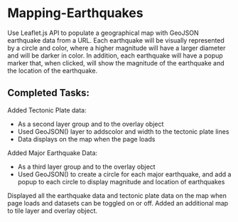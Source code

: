 # Mapping-Earthquakes
Use Leaflet.js API to populate a geographical map with GeoJSON earthquake data from a URL. Each earthquake will be visually represented by a circle and color, where a higher magnitude will have a larger diameter and will be darker in color. In addition, each earthquake will have a popup marker that, when clicked, will show the magnitude of the earthquake and the location of the earthquake.

## Completed Tasks:
Added Tectonic Plate data:
- As a second layer group and to the overlay object
- Used GeoJSON() layer to addscolor and width to the tectonic plate lines
- Data displays on the map when the page loads

Added Major Earthquake Data:
- As a third layer group and to the overlay object
- Used GeoJSON() to create a circle for each major earthquake, and add a popup to each circle to display magnitude and location of earthquakes

Displayed all the earthquake data and tectonic plate data on the map when page loads and datasets can be toggled on or off.
Added an additional map to tile layer and overlay object.
